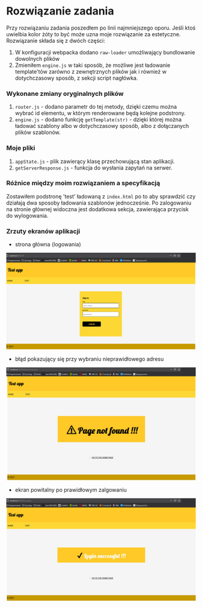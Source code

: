 # Rozwiązanie zadania

Przy rozwiązaniu zadania poszedłem po linii najmniejszego oporu. Jeśli ktoś uwielbia kolor żóty to być może uzna moje rozwiązanie za estetyczne.
Rozwiązanie składa się z dwóch części: 
1. W konfiguracji webpacka dodano `raw-loader` umożliwający bundlowanie dowolnych plików
2. Zmieniłem `engine.js` w taki sposób, że możliwe jest ładowanie template'tów zarówno z zewnętrznych plików jak i również w dotychczasowy sposób, z sekcji script nagłówka.

### Wykonane zmiany oryginalnych plików

1. `router.js` - dodano parametr do tej metody, dzięki czemu można wybrać id elementu, w którym renderowane będą kolejne podstrony.
2. `engine.js` - dodano funkcję `getTemplate(str)` - dzięki której można ładować szablony albo w dotychczasowy sposób, albo z dołączanych plików szablonów.

### Moje pliki 

1. `appState.js` - plik zawierący klasę przechowującą stan aplikacji.
2. `getServerResponse.js` - funkcja do wysłania zapytań na serwer.


### Różnice między moim rozwiązaniem a specyfikacją

Zostawiłem podstronę 'test' ładowaną z `index.html` po to aby sprawdzić czy działają dwa sposoby ładowania szablonów jednocześnie.
Po zalogowaniu na stronie głównej widoczna jest dodatkowa sekcja, zawierająca przycisk do wylogowania. 


### Zrzuty ekranów aplikacji 

- strona główna (logowania)

![Home Page!](https://raw.githubusercontent.com/marcinRG/zadZzT/master/imgs/home.jpg "Strona główna")

- błąd pokazujący się przy wybraniu nieprawidłowego adresu

![Error!](https://raw.githubusercontent.com/marcinRG/zadZzT/master/imgs/404.jpg "Strona nie istnieje")

- ekran powitalny po prawidłowym zalgowaniu 

![Logged in!](https://raw.githubusercontent.com/marcinRG/zadZzT/master/imgs/login-sukces.jpg "Udane logowanie")
